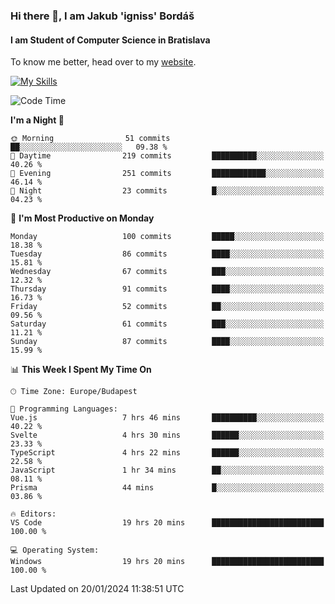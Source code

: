 ### Hi there 👋, I am Jakub 'igniss' Bordáš

#### I am Student of Computer Science in Bratislava
To know me better, head over to my [website](https://bordas.sk).

[![My Skills](https://skillicons.dev/icons?i=js,html,css,figma,svelte,java,kotlin,python,postgresql,typescript,nest,nodejs)](https://bordas.sk)


<!--START_SECTION:waka-->
![Code Time](http://img.shields.io/badge/Code%20Time-1%2C366%20hrs%2057%20mins-blue)

**I'm a Night 🦉** 

```text
🌞 Morning                51 commits          ██░░░░░░░░░░░░░░░░░░░░░░░   09.38 % 
🌆 Daytime                219 commits         ██████████░░░░░░░░░░░░░░░   40.26 % 
🌃 Evening                251 commits         ████████████░░░░░░░░░░░░░   46.14 % 
🌙 Night                  23 commits          █░░░░░░░░░░░░░░░░░░░░░░░░   04.23 % 
```
📅 **I'm Most Productive on Monday** 

```text
Monday                   100 commits         █████░░░░░░░░░░░░░░░░░░░░   18.38 % 
Tuesday                  86 commits          ████░░░░░░░░░░░░░░░░░░░░░   15.81 % 
Wednesday                67 commits          ███░░░░░░░░░░░░░░░░░░░░░░   12.32 % 
Thursday                 91 commits          ████░░░░░░░░░░░░░░░░░░░░░   16.73 % 
Friday                   52 commits          ██░░░░░░░░░░░░░░░░░░░░░░░   09.56 % 
Saturday                 61 commits          ███░░░░░░░░░░░░░░░░░░░░░░   11.21 % 
Sunday                   87 commits          ████░░░░░░░░░░░░░░░░░░░░░   15.99 % 
```


📊 **This Week I Spent My Time On** 

```text
🕑︎ Time Zone: Europe/Budapest

💬 Programming Languages: 
Vue.js                   7 hrs 46 mins       ██████████░░░░░░░░░░░░░░░   40.22 % 
Svelte                   4 hrs 30 mins       ██████░░░░░░░░░░░░░░░░░░░   23.33 % 
TypeScript               4 hrs 22 mins       ██████░░░░░░░░░░░░░░░░░░░   22.58 % 
JavaScript               1 hr 34 mins        ██░░░░░░░░░░░░░░░░░░░░░░░   08.11 % 
Prisma                   44 mins             █░░░░░░░░░░░░░░░░░░░░░░░░   03.86 % 

🔥 Editors: 
VS Code                  19 hrs 20 mins      █████████████████████████   100.00 % 

💻 Operating System: 
Windows                  19 hrs 20 mins      █████████████████████████   100.00 % 
```


 Last Updated on 20/01/2024 11:38:51 UTC
<!--END_SECTION:waka-->
